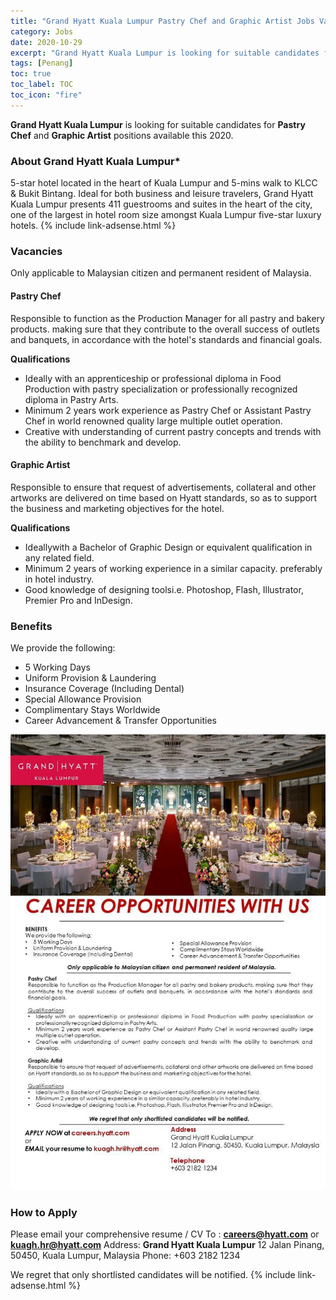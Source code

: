```yaml
---
title: "Grand Hyatt Kuala Lumpur Pastry Chef and Graphic Artist Jobs Vacancies 2020" 
category: Jobs 
date: 2020-10-29
excerpt: "Grand Hyatt Kuala Lumpur is looking for suitable candidates for Pastry Chef and Graphic Artist positions available this 2020" 
tags: [Penang] 
toc: true 
toc_label: TOC 
toc_icon: "fire" 
--- 
```

**Grand Hyatt Kuala Lumpur** is looking for suitable candidates for **Pastry Chef** and **Graphic Artist** positions available this 2020.

### About Grand Hyatt Kuala Lumpur*
5-star hotel located in the heart of Kuala Lumpur and 5-mins walk to KLCC & Bukit Bintang. Ideal for both business and leisure travelers, Grand Hyatt Kuala Lumpur presents 411 guestrooms and suites in the heart of the city, one of the largest in hotel room size amongst Kuala Lumpur five-star luxury hotels.
{% include link-adsense.html %} 

### Vacancies
Only applicable to Malaysian citizen and permanent resident of Malaysia.

#### Pastry Chef
Responsible to function as the Production Manager for all pastry and bakery products. making sure that they
contribute to the overall success of outlets and banquets, in accordance with the hotel's standards and
financial goals.

**Qualifications**
- Ideally with an apprenticeship or professional diploma in Food Production with pastry specialization or
professionally recognized diploma in Pastry Arts.
- Minimum 2 years work experience as Pastry Chef or Assistant Pastry Chef in world renowned quality large
multiple outlet operation.
- Creative with understanding of current pastry concepts and trends with the ability to benchmark and
develop.

#### Graphic Artist
Responsible to ensure that request of advertisements, collateral and other artworks are delivered on time based
on Hyatt standards, so as to support the business and marketing objectives for the hotel.

**Qualifications**
- Ideallywith a Bachelor of Graphic Design or equivalent qualification in any related field.
- Minimum 2 years of working experience in a similar capacity. preferably in hotel industry.
- Good knowledge of designing toolsi.e. Photoshop, Flash, Illustrator, Premier Pro and InDesign.

### Benefits
We provide the following:
- 5 Working Days
- Uniform Provision & Laundering
- Insurance Coverage (Including Dental)
- Special Allowance Provision
- Complimentary Stays Worldwide
- Career Advancement & Transfer Opportunities

![Grand Hyatt Kuala Lumpur Jobs Ads Oct 2020!](/assets/images/2020-10/grand-hyatt-kl-career-opportunities-2020.jpg "Grand Hyatt Kuala Lumpur Jobs 2020")

### How to Apply
Please email your comprehensive resume / CV To : **careers@hyatt.com** or **kuagh.hr@hyatt.com**
Address: **Grand Hyatt Kuala Lumpur**
12 Jalan Pinang, 50450, Kuala Lumpur, Malaysia
Phone: +603 2182 1234

We regret that only shortlisted candidates will be notified.
{% include link-adsense.html %} 